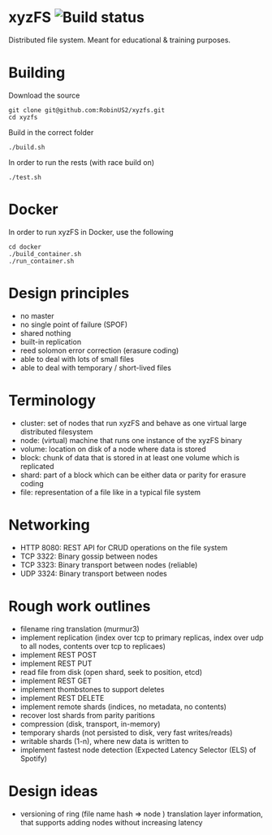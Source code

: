 # xyzFS ![Build status](https://api.travis-ci.org/RobinUS2/xyzfs.svg)
Distributed file system. Meant for educational & training purposes.

Building
=============
Download the source
```
git clone git@github.com:RobinUS2/xyzfs.git
cd xyzfs
```

Build in the correct folder
```
./build.sh
```

In order to run the rests (with race build on)
```
./test.sh
```

Docker
=============
In order to run xyzFS in Docker, use the following
```
cd docker
./build_container.sh
./run_container.sh
```

Design principles
=============
- no master
- no single point of failure (SPOF)
- shared nothing
- built-in replication
- reed solomon error correction (erasure coding)
- able to deal with lots of small files
- able to deal with temporary / short-lived files

Terminology
=============
- cluster: set of nodes that run xyzFS and behave as one virtual large distributed filesystem
- node: (virtual) machine that runs one instance of the xyzFS binary
- volume: location on disk of a node where data is stored
- block: chunk of data that is stored in at least one volume which is replicated
- shard: part of a block which can be either data or parity for erasure coding
- file: representation of a file like in a typical file system

Networking
=============
- HTTP 8080: REST API for CRUD operations on the file system
- TCP 3322: Binary gossip between nodes
- TCP 3323: Binary transport between nodes (reliable)
- UDP 3324: Binary transport between nodes

Rough work outlines
=============
- filename ring translation (murmur3)
- implement replication (index over tcp to primary replicas, index over udp to all nodes, contents over tcp to replicaes)
- implement REST POST
- implement REST PUT
- read file from disk (open shard, seek to position, etcd)
- implement REST GET
- implement thombstones to support deletes
- implement REST DELETE
- implement remote shards (indices, no metadata, no contents)
- recover lost shards from parity paritions
- compression (disk, transport, in-memory)
- temporary shards (not persisted to disk, very fast writes/reads)
- writable shards (1-n), where new data is written to
- implement fastest node detection (Expected Latency Selector (ELS) of Spotify)

Design ideas
=============
- versioning of ring (file name hash => node ) translation layer information, that supports adding nodes without increasing latency
